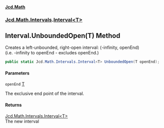 #### [Jcd.Math](index.md 'index')
### [Jcd.Math.Intervals](Jcd.Math.Intervals.md 'Jcd.Math.Intervals').[Interval&lt;T&gt;](Jcd.Math.Intervals.Interval_T_.md 'Jcd.Math.Intervals.Interval<T>')

## Interval<T>.UnboundedOpen(T) Method

Creates a left-unbounded, right-open interval: (-infinity, openEnd)  
(i.e. -infinity to openEnd - excludes openEnd.)

```csharp
public static Jcd.Math.Intervals.Interval<T> UnboundedOpen(T openEnd);
```
#### Parameters

<a name='Jcd.Math.Intervals.Interval_T_.UnboundedOpen(T).openEnd'></a>

`openEnd` [T](Jcd.Math.Intervals.Interval_T_.md#Jcd.Math.Intervals.Interval_T_.T 'Jcd.Math.Intervals.Interval<T>.T')

The exclusive end point of the interval.

#### Returns
[Jcd.Math.Intervals.Interval&lt;](Jcd.Math.Intervals.Interval_T_.md 'Jcd.Math.Intervals.Interval<T>')[T](Jcd.Math.Intervals.Interval_T_.md#Jcd.Math.Intervals.Interval_T_.T 'Jcd.Math.Intervals.Interval<T>.T')[&gt;](Jcd.Math.Intervals.Interval_T_.md 'Jcd.Math.Intervals.Interval<T>')  
The new interval